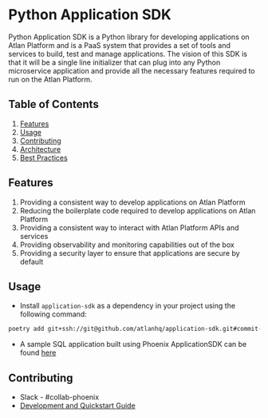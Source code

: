 # Python Application SDK

Python Application SDK is a Python library for developing applications on Atlan Platform and is a PaaS system that provides a set of tools and services to build, test and manage applications.
The vision of this SDK is that it will be a single line initializer that can plug into any Python microservice application and provide all the necessary features required to run on the Atlan Platform.  


## Table of Contents
1. [Features](#features)
2. [Usage](#usage)
3. [Contributing](#contributing)
4. [Architecture](./docs/ARCHITECTURE.md)
5. [Best Practices](./docs/BEST_PRACTICES.md)


## Features
1. Providing a consistent way to develop applications on Atlan Platform
2. Reducing the boilerplate code required to develop applications on Atlan Platform
3. Providing a consistent way to interact with Atlan Platform APIs and services
4. Providing observability and monitoring capabilities out of the box
5. Providing a security layer to ensure that applications are secure by default


## Usage
- Install `application-sdk` as a dependency in your project using the following command:
```bash
poetry add git+ssh://git@github.com/atlanhq/application-sdk.git#commit-hash
```
- A sample SQL application built using Phoenix ApplicationSDK can be found [here](https://github.com/atlanhq/phoenix-postgres-app)

## Contributing
- Slack - #collab-phoenix
- [Development and Quickstart Guide](./docs/DEVELOPMENT.md)
